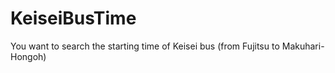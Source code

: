 # KeiseiBusTime
You want to search the starting time of Keisei bus (from Fujitsu to Makuhari-Hongoh)
